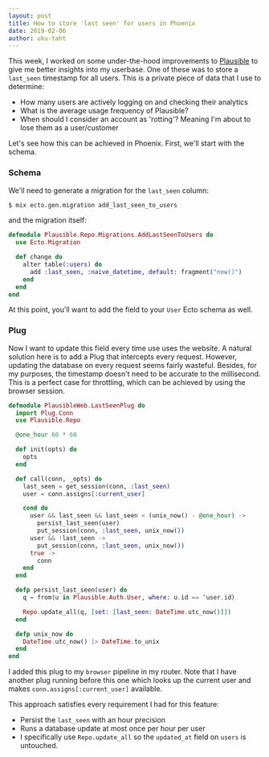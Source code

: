 ```yaml
---
layout: post
title: How to store 'last seen' for users in Phoenix
date: 2019-02-06
author: uku-taht
---
```


This week, I worked on some under-the-hood improvements to [Plausible](https://plausible.io/) to give me better insights into my userbase. One of these was to store a `last_seen` timestamp for all users. This is a private piece of data that I use to determine:
* How many users are actively logging on and checking their analytics
* What is the average usage frequency of Plausible?
* When should I consider an account as 'rotting'? Meaning I'm about to lose them as a user/customer

Let's see how this can be achieved in Phoenix. First, we'll start with the schema.


### Schema

We'll need to generate a migration for the `last_seen` column:
```bash
$ mix ecto.gen.migration add_last_seen_to_users
```
and the migration itself:

```elixir
defmodule Plausible.Repo.Migrations.AddLastSeenToUsers do
  use Ecto.Migration

  def change do
    alter table(:users) do
      add :last_seen, :naive_datetime, default: fragment("now()")
    end
  end
end
```

At this point, you'll want to add the field to your `User` Ecto schema as well.

###  Plug

Now I want to update this field every time use uses the website. A natural solution here is to add a Plug that intercepts every request. However, updating the database on every request seems fairly wasteful. Besides, for my purposes, the timestamp doesn't need to be accurate to the millisecond. This is a perfect case for throttling, which can be achieved by using the browser session.

```elixir
defmodule PlausibleWeb.LastSeenPlug do
  import Plug.Conn
  use Plausible.Repo

  @one_hour 60 * 60

  def init(opts) do
    opts
  end

  def call(conn, _opts) do
    last_seen = get_session(conn, :last_seen)
    user = conn.assigns[:current_user]

    cond do
      user && last_seen && last_seen < (unix_now() - @one_hour) ->
        persist_last_seen(user)
        put_session(conn, :last_seen, unix_now())
      user && !last_seen ->
        put_session(conn, :last_seen, unix_now())
      true ->
        conn
    end
  end

  defp persist_last_seen(user) do
    q = from(u in Plausible.Auth.User, where: u.id == ^user.id)

    Repo.update_all(q, [set: [last_seen: DateTime.utc_now()]])
  end

  defp unix_now do
    DateTime.utc_now() |> DateTime.to_unix
  end
end
```
I added this plug to my `browser` pipeline in my router. Note that I have another plug running before this one which looks up the current user and makes `conn.assigns[:current_user]` available.

This approach satisfies every requirement I had for this feature:
* Persist the `last_seen` with an hour precision
* Runs a database update at most once per hour per user
* I specifically use `Repo.update_all` so the `updated_at` field on `users` is untouched.
